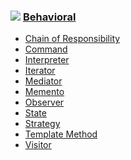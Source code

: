 
### ![][B] [Behavioral]
- [Chain of Responsibility](https://github.com/olegre/DesignPatterns/tree/master/Behavioral/ChainOfResponsobility)
- [Command](https://github.com/olegre/DesignPatterns/tree/master/Behavioral/Command)
- [Interpreter](https://github.com/olegre/DesignPatterns/tree/master/Behavioral/Interpreter)
- [Iterator](https://github.com/olegre/DesignPatterns/tree/master/Behavioral/Iterator)
- [Mediator](https://github.com/olegre/DesignPatterns/tree/master/Behavioral/Mediator)
- [Memento](https://github.com/olegre/DesignPatterns/tree/master/Behavioral/Memento)
- [Observer](https://github.com/olegre/DesignPatterns/tree/master/Behavioral/Observer)
- [State](https://github.com/olegre/DesignPatterns/tree/master/Behavioral/State)
- [Strategy](https://github.com/olegre/DesignPatterns/tree/master/Behavioral/Strategy)
- [Template Method](https://github.com/olegre/DesignPatterns/tree/master/Behavioral/TemplateMethod)
- [Visitor](https://github.com/olegre/DesignPatterns/tree/master/Behavioral/Visitor)

[B]: https://github.com/olegre/DesignPatterns/blob/master/~images/B.png
[Behavioral]: https://github.com/olegre/DesignPatterns/tree/master/Behavioral/
